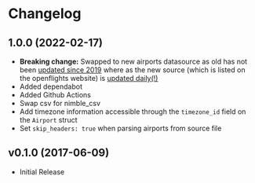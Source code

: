 # Changelog

## 1.0.0 (2022-02-17)

- **Breaking change:** Swapped to new airports datasource as old has not been [updated since 2019](https://github.com/jpatokal/openflights/commits/master/data/airports.dat) where as the new source (which is listed on the openflights website) is [updated daily(!)](https://github.com/davidmegginson/ourairports-data/commits/main/airports.csv)
- Added dependabot
- Added Github Actions
- Swap csv for nimble_csv
- Add timezone information accessible through the `timezone_id` field on the `Airport` struct
- Set `skip_headers: true` when parsing airports from source file

## v0.1.0 (2017-06-09)

- Initial Release
